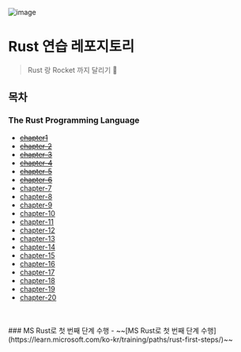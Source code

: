 ![image](https://user-images.githubusercontent.com/33680799/185802281-7ea24bf0-15da-428b-aab8-b66316708f9b.png)

# Rust 연습 레포지토리
> Rust 랑 Rocket 까지 달리기 🚀

## 목차
### The Rust Programming Language
- ~~[chapter1](https://rinthel.github.io/rust-lang-book-ko/ch01-00-getting-started.html)~~
- ~~[chapter-2](https://rinthel.github.io/rust-lang-book-ko/ch02-00-guessing-game-tutorial.html)~~
- ~~[chapter-3](https://rinthel.github.io/rust-lang-book-ko/ch03-00-common-programming-concepts.html)~~
- ~~[chapter-4](https://rinthel.github.io/rust-lang-book-ko/ch04-00-understanding-ownership.html)~~
- ~~[chapter-5](https://rinthel.github.io/rust-lang-book-ko/ch05-00-structs.html)~~
- ~~[chapter-6](https://rinthel.github.io/rust-lang-book-ko/ch06-00-enums.html)~~
- [chapter-7](https://rinthel.github.io/rust-lang-book-ko/ch07-00-modules.html)
- [chapter-8](https://rinthel.github.io/rust-lang-book-ko/ch08-00-common-collections.html)
- [chapter-9](https://rinthel.github.io/rust-lang-book-ko/ch09-00-error-handling.html)
- [chapter-10](https://rinthel.github.io/rust-lang-book-ko/ch10-00-generics.html)
- [chapter-11](https://rinthel.github.io/rust-lang-book-ko/ch11-00-testing.html)
- [chapter-12](https://rinthel.github.io/rust-lang-book-ko/ch12-00-an-io-project.html)
- [chapter-13](https://rinthel.github.io/rust-lang-book-ko/ch13-00-functional-features.html)
- [chapter-14](https://rinthel.github.io/rust-lang-book-ko/ch14-00-more-about-cargo.html)
- [chapter-15](https://rinthel.github.io/rust-lang-book-ko/ch15-00-smart-pointers.html)
- [chapter-16](https://rinthel.github.io/rust-lang-book-ko/ch16-00-concurrency.html)
- [chapter-17](https://rinthel.github.io/rust-lang-book-ko/ch17-00-oop.html)
- [chapter-18](https://rinthel.github.io/rust-lang-book-ko/ch18-00-patterns.html)
- [chapter-19](https://rinthel.github.io/rust-lang-book-ko/ch19-00-advanced-features.html)
- [chapter-20](https://rinthel.github.io/rust-lang-book-ko/ch20-00-final-project-a-web-server.html)
<br>
<br>
### MS Rust로 첫 번째 단계 수행 
- ~~[MS Rust로 첫 번째 단계 수행](https://learn.microsoft.com/ko-kr/training/paths/rust-first-steps/)~~